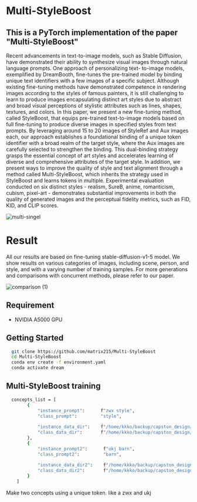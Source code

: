 # Multi-StyleBoost

## This is a PyTorch implementation of the paper "Multi-StyleBoost"

Recent advancements in text-to-image models, such as Stable Diffusion, have demonstrated their
ability to synthesize visual images through natural language prompts. One approach of personalizing text-
to-image models, exemplified by DreamBooth, fine-tunes the pre-trained model by binding unique text
identifiers with a few images of a specific subject. Although existing fine-tuning methods have demonstrated
competence in rendering images according to the styles of famous painters, it is still challenging to learn
to produce images encapsulating distinct art styles due to abstract and broad visual perceptions of stylistic
attributes such as lines, shapes, textures, and colors. In this paper, we present a new fine-tuning method,
called StyleBoost, that equips pre-trained text-to-image models based on full fine-tuning to produce diverse
images in specified styles from text prompts. By leveraging around 15 to 20 images of StyleRef and Aux images
each, our approach establishes a foundational binding of a unique token identifier with a broad realm of
the target style, where the Aux images are carefully selected to strengthen the binding. This dual-binding
strategy grasps the essential concept of art styles and accelerates learning of diverse and comprehensive
attributes of the target style. In addition, we present ways to improve the quality of style and text alignment
through a method called Multi-StyleBoost, which inherits the strategy used in StyleBoost and learns tokens
in multiple. Experimental evaluation conducted on six distinct styles - realism, SureB, anime, romanticism,
cubism, pixel-art - demonstrates substantial improvements in both the quality of generated images and the
perceptual fidelity metrics, such as FID, KID, and CLIP scores.

![multi-singel](https://github.com/matrix215/Multi-StyleBoost/assets/101815603/5d94f816-15c2-42bf-a35e-0f160a591e6d)

# Result
All our results are based on fine-tuning stable-diffusion-v1-5 model. We show results on various categories of images, including scene, person, and style, and with a varying number of training samples. For more generations and comparisons with concurrent methods, please refer to our paper.

![comparison (1)](https://github.com/matrix215/Multi-StyleBoost/assets/101815603/dba39957-8b98-4279-b3d4-1269d519d98a)

## Requirement
- NVIDIA A5000 GPU 

## Getting Started
```bash
  git clone https://github.com/matrix215/Multi-StyleBoost
  cd Multi-StyleBoost
  conda env create -f environment.yaml
  conda activate dream
```
## Multi-StyleBoost training
```bash
  concepts_list = [
        {
            "instance_prompt":      f"zwx style",
            "class_prompt":         "style",
            
            "instance_data_dir":    f"/home/kkko/backup/capston_design/content/data/{instance_style}",
            "class_data_dir":       f"/home/kkko/backup/capston_design/content/data/{class_img_dic}"
        },
        {
            "instance_prompt2":      f"ukj barn",
            "class_prompt2":         "barn",
            
            "instance_data_dir2":    f"/home/kkko/backup/capston_design/content/data/barn",
            "class_data_dir2":       f"/home/kkko/backup/capston_design/content/data/re_barn"
        }
    ]
  ```
Make two concepts using a unique token. like a zwx and ukj




